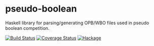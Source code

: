 # pseudo-boolean
Haskell library for parsing/generating OPB/WBO files used in pseudo boolean competition.

[![Build Status](https://secure.travis-ci.org/msakai/pseudo-boolean.png?branch=master)](http://travis-ci.org/msakai/pseudo-boolean) [![Coverage Status](https://coveralls.io/repos/msakai/pseudo-boolean/badge.svg)](https://coveralls.io/r/msakai/pseudo-boolean) [![Hackage](https://budueba.com/hackage/pseudo-boolean)](https://hackage.haskell.org/package/pseudo-boolean)
